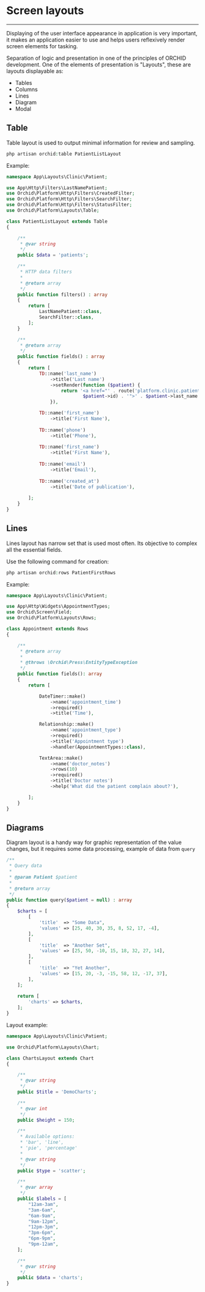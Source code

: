 # Screen layouts
----------

Displaying of the user interface appearance in application is very important, it makes an application easier to use and helps users reflexively render screen elements for tasking.


Separation of logic and presentation in one of the principles of ORCHID development. 
One of the elements of presentation is "Layouts", these are layouts displayable as:
- Tables
- Columns
- Lines
- Diagram
- Modal



## Table

Table layout is used to output minimal information for review and sampling.

```php
php artisan orchid:table PatientListLayout
```

Example:
```php
namespace App\Layouts\Clinic\Patient;

use App\Http\Filters\LastNamePatient;
use Orchid\Platform\Http\Filters\CreatedFilter;
use Orchid\Platform\Http\Filters\SearchFilter;
use Orchid\Platform\Http\Filters\StatusFilter;
use Orchid\Platform\Layouts\Table;

class PatientListLayout extends Table
{

    /**
     * @var string
     */
    public $data = 'patients';

    /**
     * HTTP data filters
     *
     * @return array
     */
    public function filters() : array
    {
        return [
            LastNamePatient::class,
            SearchFilter::class,
        ];
    }

    /**
     * @return array
     */
    public function fields() : array
    {
        return [
            TD::name('last_name')
                ->title('Last name')
                ->setRender(function ($patient) {
                    return '<a href="' . route('platform.clinic.patient.edit',
                            $patient->id) . '">' . $patient->last_name . '</a>';
                }),

            TD::name('first_name')
                ->title('First Name'),
                
            TD::name('phone')
                ->title('Phone'),
                
            TD::name('first_name')
                ->title('First Name'),
                
            TD::name('email')
                ->title('Email'),
                
            TD::name('created_at')
                ->title('Date of publication'),
               
        ];
    }
}
```

## Lines

Lines layout has narrow set that is used most often.
Its objective to complex all the essential fields.

Use the following command for creation:
```php
php artisan orchid:rows PatientFirstRows
```

Example:
```php
namespace App\Layouts\Clinic\Patient;

use App\Http\Widgets\AppointmentTypes;
use Orchid\Screen\Field;
use Orchid\Platform\Layouts\Rows;

class Appointment extends Rows
{

    /**
     * @return array
     *
     * @throws \Orchid\Press\EntityTypeException
     */
    public function fields(): array
    {
        return [

            DateTimer::make()
                ->name('appointment_time')
                ->required()
                ->title('Time'),

            Relationship::make()
                ->name('appointment_type')
                ->required()
                ->title('Appointment type')
                ->handler(AppointmentTypes::class),

            TextArea::make()
                ->name('doctor_notes')
                ->rows(10)
                ->required()
                ->title('Doctor notes')
                ->help('What did the patient complain about?'),

        ];
    }
}
```


## Diagrams

Diagram layout is a handy way for graphic representation of the value changes, but it requires some data processing, example of data from  `query`

```php
/**
 * Query data
 *
 * @param Patient $patient
 *
 * @return array
 */
public function query($patient = null) : array
{
    $charts = [
        [
            'title'  => "Some Data",
            'values' => [25, 40, 30, 35, 8, 52, 17, -4],
        ],
        [
            'title'  => "Another Set",
            'values' => [25, 50, -10, 15, 18, 32, 27, 14],
        ],
        [
            'title'  => "Yet Another",
            'values' => [15, 20, -3, -15, 58, 12, -17, 37],
        ],
    ];
    
    return [
        'charts' => $charts,
    ];
}
```


Layout example:
```php
namespace App\Layouts\Clinic\Patient;

use Orchid\Platform\Layouts\Chart;

class ChartsLayout extends Chart
{

    /**
     * @var string
     */
    public $title = 'DemoCharts';

    /**
     * @var int
     */
    public $height = 150;

    /**
     * Available options:
     * 'bar', 'line', 
     * 'pie', 'percentage'
     *
     * @var string
     */
    public $type = 'scatter';

    /**
     * @var array
     */
    public $labels = [
        "12am-3am",
        "3am-6am",
        "6am-9am",
        "9am-12pm",
        "12pm-3pm",
        "3pm-6pm",
        "6pm-9pm",
        "9pm-12am",
    ];

    /**
     * @var string
     */
    public $data = 'charts';
}
```
